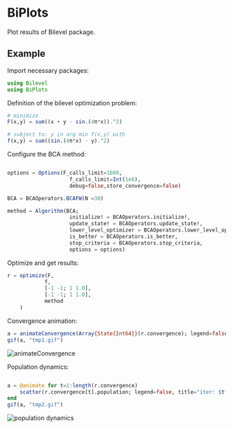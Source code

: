 # BiPlots

Plot results of Bilevel package.

## Example

Import necessary packages:
```julia
using Bilevel
using BiPlots
```

Definition of the bilevel optimization problem:


```julia
# minimize
F(x,y) = sum((x + y - sin.(4π*x)).^2)

# subject to: y in arg min f(x,y) with
f(x,y) = sum((sin.(4π*x) - y).^2)
```

Configure the BCA method:

```julia

options = Options(F_calls_limit=1000,
                    f_calls_limit=Int(1e6),
                    debug=false,store_convergence=false)

BCA = BCAOperators.BCAFW(N =30)

method = Algorithm(BCA;
                    initialize! = BCAOperators.initialize!,
                    update_state! = BCAOperators.update_state!,
                    lower_level_optimizer = BCAOperators.lower_level_optimizer,
                    is_better = BCAOperators.is_better,
                    stop_criteria = BCAOperators.stop_criteria,
                    options = options)

```

Optimize and get results:

```julia
r = optimize(F,
            f,
            [-1 -1; 1 1.0],
            [-1 -1; 1 1.0],
            method
    )
```

Convergence animation:

```julia
a = animateConvergence(Array{State{Int64}}(r.convergence); legend=false) 
gif(a, "tmp1.gif")
```

![animateConvergence](https://bi-level.org/wp-content/uploads/2019/05/tmp1.gif)

Population dynamics:

```julia

a = @animate for t=1:length(r.convergence)
    scatter(r.convergence[t].population; legend=false, title="iter: $t")
end
gif(a, "tmp2.gif")


```

![population dynamics](https://bi-level.org/wp-content/uploads/2019/05/tmp2.gif)
